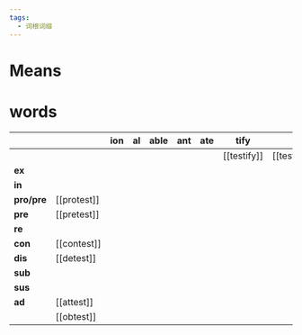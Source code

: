 ```yaml
---
tags:
  - 词根词缀
---
```

# Means

# words
|             |             | **ion** | **al** | **able** | **ant** | **ate** | **tify**    |               |
| ----------- | ----------- | ------- | ------ | -------- | ------- | ------- | ----------- | ------------- |
|             |             |         |        |          |         |         | [[testify]] | [[testimony]] |
| **ex**      |             |         |        |          |         |         |             |               |
| **in**      |             |         |        |          |         |         |             |               |
| **pro/pre** | [[protest]] |         |        |          |         |         |             |               |
| **pre**     | [[pretest]] |         |        |          |         |         |             |               |
| **re**      |             |         |        |          |         |         |             |               |
| **con**     | [[contest]] |         |        |          |         |         |             |               |
| **dis**     | [[detest]]  |         |        |          |         |         |             |               |
| **sub**     |             |         |        |          |         |         |             |               |
| **sus**     |             |         |        |          |         |         |             |               |
| **ad**      | [[attest]]  |         |        |          |         |         |             |               |
|             | [[obtest]]  |         |        |          |         |         |             |               |
